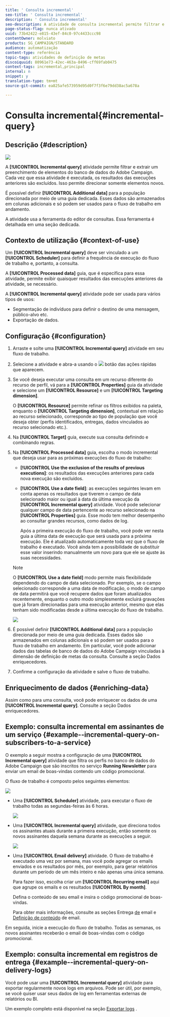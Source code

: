 ```yaml
---
title: ' Consulta incremental'
seo-title: ' Consulta incremental'
description: ' Consulta incremental'
seo-description: A atividade de consulta incremental permite filtrar e extrair um preenchimento de elementos do banco de dados do Adobe Campaign.
page-status-flag: nunca ativado
uuid: 73b42422-e815-43ef-84c0-97c4433ccc98
contentOwner: molviato
products: SG_CAMPAIGN/STANDARD
audience: automatização
content-type: referência
topic-tags: atividades de definição de metas
discoiquuid: 80961e73-42ec-463a-8496-cff69fab0475
context-tags: incremental,principal
internal: n
snippet: y
translation-type: tm+mt
source-git-commit: ea825afe573959d95d0f7f3f6e79dd38ac5a678a

---
```



#  Consulta incremental{#incremental-query}

## Descrição {#description}

![](assets/incremental.png)

A **[!UICONTROL Incremental query]** atividade permite filtrar e extrair um preenchimento de elementos do banco de dados do Adobe Campaign. Cada vez que essa atividade é executada, os resultados das execuções anteriores são excluídos. Isso permite direcionar somente elementos novos.

É possível definir **[!UICONTROL Additional data]** para a população direcionada por meio de uma guia dedicada. Esses dados são armazenados em colunas adicionais e só podem ser usados para o fluxo de trabalho em andamento.

A atividade usa a ferramenta do editor de consultas. Essa ferramenta é detalhada em uma seção [](../../automating/using/editing-queries.md#about-query-editor)dedicada.

## Contexto de utilização {#context-of-use}

Um **[!UICONTROL Incremental query]** deve ser vinculado a um **[!UICONTROL Scheduler]** para definir a frequência de execução do fluxo de trabalho e, portanto, a consulta.

A **[!UICONTROL Processed data]** guia, que é específica para essa atividade, permite exibir quaisquer resultados das execuções anteriores da atividade, se necessário.

A **[!UICONTROL Incremental query]** atividade pode ser usada para vários tipos de usos:

* Segmentação de indivíduos para definir o destino de uma mensagem, público-alvo etc.
* Exportação de dados.

## Configuração {#configuration}

1. Arraste e solte uma **[!UICONTROL Incremental query]** atividade em seu fluxo de trabalho.
1. Selecione a atividade e abra-a usando o ![](assets/edit_darkgrey-24px.png) botão das ações rápidas que aparecem.
1. Se você deseja executar uma consulta em um recurso diferente do recurso de perfil, vá para a **[!UICONTROL Properties]** guia da atividade e selecione um **[!UICONTROL Resource]** e um **[!UICONTROL Targeting dimension]**.

   O **[!UICONTROL Resource]** permite refinar os filtros exibidos na paleta, enquanto o **[!UICONTROL Targeting dimension]**, contextual em relação ao recurso selecionado, corresponde ao tipo de população que você deseja obter (perfis identificados, entregas, dados vinculados ao recurso selecionado etc.).

1. Na **[!UICONTROL Target]** guia, execute sua consulta definindo e combinando regras.
1. Na **[!UICONTROL Processed data]** guia, escolha o modo incremental que deseja usar para as próximas execuções do fluxo de trabalho:

   * **[!UICONTROL Use the exclusion of the results of previous executions]**: os resultados das execuções anteriores para cada nova execução são excluídos.
   * **[!UICONTROL Use a date field]**: as execuções seguintes levam em conta apenas os resultados que tiverem o campo de data selecionado maior ou igual à data da última execução da **[!UICONTROL Incremental query]** atividade. Você pode selecionar qualquer campo de data pertencente ao recurso selecionado na **[!UICONTROL Properties]** guia. Esse modo tem melhor desempenho ao consultar grandes recursos, como dados de log.

      Após a primeira execução do fluxo de trabalho, você pode ver nesta guia a última data de execução que será usada para a próxima execução. Ele é atualizado automaticamente toda vez que o fluxo de trabalho é executado. Você ainda tem a possibilidade de substituir esse valor inserindo manualmente um novo para que ele se ajuste às suas necessidades.
   >[!NOTE]
   >
   >O **[!UICONTROL Use a date field]** modo permite mais flexibilidade dependendo do campo de data selecionado. Por exemplo, se o campo selecionado corresponde a uma data de modificação, o modo de campo de data permitirá que você recupere dados que foram atualizados recentemente, enquanto o outro modo simplesmente excluirá gravações que já foram direcionadas para uma execução anterior, mesmo que elas tenham sido modificadas desde a última execução do fluxo de trabalho.

   ![](assets/incremental_query_usedatefield.png)

1. É possível definir **[!UICONTROL Additional data]** para a população direcionada por meio de uma guia dedicada. Esses dados são armazenados em colunas adicionais e só podem ser usados para o fluxo de trabalho em andamento. Em particular, você pode adicionar dados das tabelas de banco de dados do Adobe Campaign vinculadas à dimensão de definição de metas da consulta. Consulte a seção Dados [](../../automating/using/query.md#enriching-data) enriquecedores.
1. Confirme a configuração da atividade e salve o fluxo de trabalho.

## Enriquecimento de dados {#enriching-data}

Assim como para uma consulta, você pode enriquecer os dados de uma **[!UICONTROL Incremental query]**. Consulte a seção Dados [](../../automating/using/query.md#enriching-data) enriquecedores.

## Exemplo: consulta incremental em assinantes de um serviço {#example--incremental-query-on-subscribers-to-a-service}

O exemplo a seguir mostra a configuração de uma **[!UICONTROL Incremental query]** atividade que filtra os perfis no banco de dados do Adobe Campaign que são inscritos no serviço **Running Newsletter** para enviar um email de boas-vindas contendo um código promocional.

O fluxo de trabalho é composto pelos seguintes elementos:

![](assets/incremental_query_example1.png)

* Uma **[!UICONTROL Scheduler]** atividade, para executar o fluxo de trabalho todas as segundas-feiras às 6 horas.

   ![](assets/incremental_query_example2.png)

* Uma **[!UICONTROL Incremental query]** atividade, que direciona todos os assinantes atuais durante a primeira execução, então somente os novos assinantes daquela semana durante as execuções a seguir.

   ![](assets/incremental_query_example3.png)

* Uma **[!UICONTROL Email delivery]** atividade. O fluxo de trabalho é executado uma vez por semana, mas você pode agregar os emails enviados e os resultados por mês, por exemplo, para gerar relatórios durante um período de um mês inteiro e não apenas uma única semana.

   Para fazer isso, escolha criar um **[!UICONTROL Recurring email]** aqui que agrupe os emails e os resultados **[!UICONTROL By month]**.

   Defina o conteúdo de seu email e insira o código promocional de boas-vindas.

   Para obter mais informações, consulte as seções Entrega [de](../../automating/using/email-delivery.md) email e [Definição de conteúdo](../../designing/using/personalization.md) de email.

Em seguida, inicie a execução do fluxo de trabalho. Todas as semanas, os novos assinantes receberão o email de boas-vindas com o código promocional.

## Exemplo: consulta incremental em registros de entrega {#example--incremental-query-on-delivery-logs}

Você pode usar uma **[!UICONTROL Incremental query]** atividade para exportar regularmente novos logs em arquivos. Pode ser útil, por exemplo, se você quiser usar seus dados de log em ferramentas externas de relatórios ou BI.

Um exemplo completo está disponível na seção [Exportar logs](../../automating/using/exporting-logs.md) .
